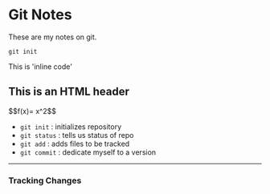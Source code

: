 # Git Notes 

These are my notes on git. 

```
git init
```

This is 'inline code'


<h2>This is an HTML header</h2>
$$f(x)= x^2$$

* `git init` : initializes repository
* `git status` : tells us status of repo
* `git add` : adds files to be tracked 
* `git commit` : dedicate myself to a version 

---

### Tracking Changes 
